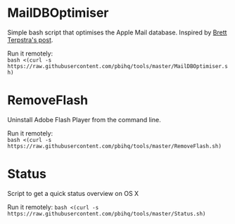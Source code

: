 # MailDBOptimiser
Simple bash script that optimises the Apple Mail database. Inspired by [Brett Terpstra's post](http://brettterpstra.com/2015/10/27/vacuuming-mail-dot-app-on-el-capitan/).

Run it remotely:  
```bash <(curl -s https://raw.githubusercontent.com/pbihq/tools/master/MailDBOptimiser.sh)```

# RemoveFlash
Uninstall Adobe Flash Player from the command line.

Run it remotely:  
```bash <(curl -s https://raw.githubusercontent.com/pbihq/tools/master/RemoveFlash.sh)```

# Status
Script to get a quick status overview on OS X

Run it remotely:
```bash <(curl -s https://raw.githubusercontent.com/pbihq/tools/master/Status.sh)```
